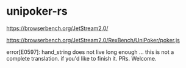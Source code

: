 # unipoker-rs

https://browserbench.org/JetStream2.0/

https://browserbench.org/JetStream2.0/RexBench/UniPoker/poker.js

error[E0597]: hand_string does not live long enough
…
this is not a complete translation.  if you'd like to finish it. PRs. Welcome.
